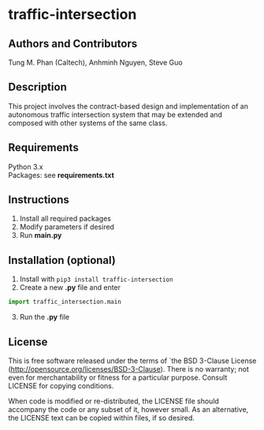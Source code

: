 # traffic-intersection
## Authors and Contributors
Tung M. Phan (Caltech), Anhminh Nguyen, Steve Guo <br />
## Description
This project involves the contract-based design and implementation of an autonomous traffic intersection system that may be extended and composed with other systems of the same class.
## Requirements
Python 3.x <br />
Packages: see **requirements.txt** <br />
## Instructions
1. Install all required packages
2. Modify parameters if desired
3. Run **main.py**
## Installation (optional)
1. Install with `pip3 install traffic-intersection`
2. Create a new **.py** file and enter
```python
import traffic_intersection.main
```
3. Run the **.py** file
## License

This is free software released under the terms of `the BSD 3-Clause License
(http://opensource.org/licenses/BSD-3-Clause).  There is no warranty; not even
for merchantability or fitness for a particular purpose.  Consult LICENSE for
copying conditions. <br />

When code is modified or re-distributed, the LICENSE file should accompany the code or any subset of
it, however small.
As an alternative, the LICENSE text can be copied within files, if so desired. <br />
